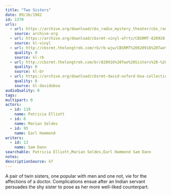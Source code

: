 ```yaml
---
title: "Two Sisters"
date: 09/16/1982
id: 1370
urls: 
  - url: https://archive.org/download/cbs_radio_mystery_theater/cbs_radio_mystery_theater-1351-1399.zip/cbs_radio_mystery_theater-1351-1399%2Fcbsrmt_1370_two_sisters.mp3
    source: archive-org
  - url: https://archive.org/download/cbsrmt-vinyl-afrts/CBSRMT-820920-1371-The-Way-Station_afrts.mp3
    source: kl-vinyl
  - url: http://cbsrmt.thelongtrek.com/rb/rb-wjw/CBSRMT%20820916%20Two%20Sisters_wjw%20levels_end%20theme%20missing.mp3
    quality: 0
    source: kl-rb
  - url: http://cbsrmt.thelongtrek.com/br/820916%20Two%20Sisters%20-%20WBBM.mp3
    quality: 0
    source: kl-br
  - url: https://archive.org/download/cbsrmt-david-oxford-boa-collection/CBSRMT-820916-1370-Two-Sisters-(128-48)_WBBM-JE-{BoA}.mp3
    quality: 0
    source: kl-davidoboa
audioQuality: 0
tags: 
multipart: 0
actors:  
  - id: 119
    name: Patricia Elliott  
  - id: 6
    name: Marian Seldes  
  - id: 95
    name: Earl Hammond
writers:  
  - id: 13
    name: Sam Dann
searchable: Patricia Elliott,Marian Seldes,Earl Hammond Sam Dann
notes: 
descriptionSource: kf
---
```

A pair of twin sisters, one popular with men and one not, vie for the affections of a doctor. Complications ensue after an Indian servant persuades the shy sister to pose as her more well-liked counterpart.